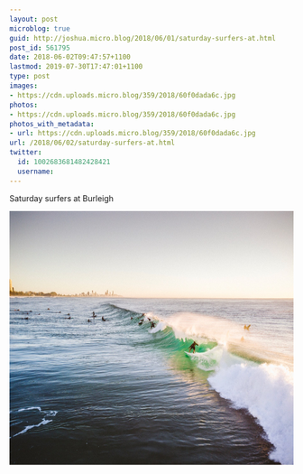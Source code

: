 ```yaml
---
layout: post
microblog: true
guid: http://joshua.micro.blog/2018/06/01/saturday-surfers-at.html
post_id: 561795
date: 2018-06-02T09:47:57+1100
lastmod: 2019-07-30T17:47:01+1100
type: post
images:
- https://cdn.uploads.micro.blog/359/2018/60f0dada6c.jpg
photos:
- https://cdn.uploads.micro.blog/359/2018/60f0dada6c.jpg
photos_with_metadata:
- url: https://cdn.uploads.micro.blog/359/2018/60f0dada6c.jpg
url: /2018/06/02/saturday-surfers-at.html
twitter:
  id: 1002683681482428421
  username: 
---
```

Saturday surfers at Burleigh

<img src="uploads/2018/60f0dada6c.jpg" width="600" height="450" />
